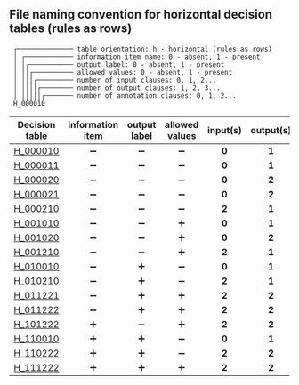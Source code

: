 ## File naming convention for horizontal decision tables (rules as rows)

```text
 ┌────────────── table orientation: h - horizontal (rules as rows)
 │ ┌──────────── information item name: 0 - absent, 1 - present
 │ │┌─────────── output label: 0 - absent, 1 - present
 │ ││┌────────── allowed values: 0 - absent, 1 - present
 │ │││┌───────── number of input clauses: 0, 1, 2...
 │ ││││┌──────── number of output clauses: 1, 2, 3...
 │ │││││┌─────── number of annotation clauses: 0, 1, 2...  
 H_000010
```

|   Decision<br/>table    | information<br/>item | output<br/>label | allowed<br/>values | input(s) | output(s) | annotation(s) |
|:-----------------------:|:--------------------:|:----------------:|:------------------:|:--------:|:---------:|:-------------:|
| [H_000010](H_000010.md) |          ➖           |        ➖         |         ➖          |  **0**   |   **1**   |     **0**     |
| [H_000011](H_000011.md) |          ➖           |        ➖         |         ➖          |  **0**   |   **1**   |     **1**     |
| [H_000020](H_000020.md) |          ➖           |        ➖         |         ➖          |  **0**   |   **2**   |     **0**     |
| [H_000021](H_000021.md) |          ➖           |        ➖         |         ➖          |  **0**   |   **2**   |     **1**     |
| [H_000210](H_000210.md) |          ➖           |        ➖         |         ➖          |  **2**   |   **1**   |     **0**     |
| [H_001010](H_001010.md) |          ➖           |        ➖         |         ➕          |  **0**   |   **1**   |     **0**     |
| [H_001020](H_001020.md) |          ➖           |        ➖         |         ➕          |  **0**   |   **2**   |     **0**     |
| [H_001210](H_001210.md) |          ➖           |        ➖         |         ➕          |  **2**   |   **1**   |     **0**     |
| [H_010010](H_010010.md) |          ➖           |        ➕         |         ➖          |  **0**   |   **1**   |     **0**     |
| [H_010210](H_010210.md) |          ➖           |        ➕         |         ➖          |  **2**   |   **1**   |     **0**     |
| [H_011221](H_011221.md) |          ➖           |        ➕         |         ➕          |  **2**   |   **2**   |     **1**     |
| [H_011222](H_011222.md) |          ➖           |        ➕         |         ➕          |  **2**   |   **2**   |     **2**     |
| [H_101222](H_101222.md) |          ➕           |        ➖         |         ➕          |  **2**   |   **2**   |     **2**     |
| [H_110010](H_110010.md) |          ➕           |        ➕         |         ➖          |  **0**   |   **1**   |     **0**     |
| [H_110222](H_110222.md) |          ➕           |        ➕         |         ➖          |  **2**   |   **2**   |     **2**     |
| [H_111222](H_111222.md) |          ➕           |        ➕         |         ➕          |  **2**   |   **2**   |     **2**     |
